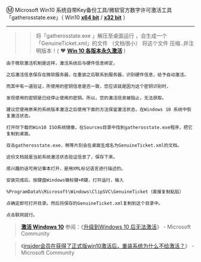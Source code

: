 Ⓜ️ Microsoft Win10 系统自带Key备份工具/微软官方数字许可激活工具「gatherosstate.exe」（ Win10 [**x64 bit**](https://github.com/taoste/Hello-World/raw/master/Tools/Microsoft%20Windows%2010/win10%E7%B3%BB%E7%BB%9F%E8%87%AA%E5%B8%A6Key%E5%A4%87%E4%BB%BD/gatherosstate%EF%BC%88win10x64bit%EF%BC%89.exe) / [**x32 bit**](https://github.com/taoste/Hello-World/raw/master/Tools/Microsoft%20Windows%2010/win10%E7%B3%BB%E7%BB%9F%E8%87%AA%E5%B8%A6Key%E5%A4%87%E4%BB%BD/gatherosstate%EF%BC%88win10x32bit%EF%BC%89.exe) ） 

---------------------------------------------------------------------------------------------------------------

>> 将「gatherosstate.exe 」解压至桌面运行 ，会生成一个「GenuineTicket.xml」的文件 （文档很小） 将这个文件 压缩..并注明版本！( ❤ [**Win 10 各版本永久激活**](https://github.com/taoste/Hello-World/blob/master/Tools/Microsoft%20Windows%2010/Win10%20ESD%E4%B8%80%E9%94%AE%E8%BD%AC%E6%8D%A2ISO%E5%B7%A5%E5%85%B7/readme.md) )
```
由于微软激活机制是这样，激活系统后与硬件信息绑定，

之后激活信息保存在微软服务器，在重装之后联系到服务器，识别硬件信息，给予自动激活。

而其中有一道验证，所使用的密钥信息是否一致，您应该就是因为这个密钥识别时，

发现使用的密钥是已经停止使用的密钥。所以，您的激活信息被阻止，无法获取。

建议您使用原来的系统版本激活之后使用下面的方法保留激活状态，在Windows 10 系统中恢复激活状态。

打开你下载的Win10 ISO系统镜像，在Sources目录中找到gatherosstate.exe程序，把它复制到桌面。

双击gatherosstate.exe，稍等片刻会在桌面生成名为GenuineTicket.xml的文档。

这份文档就是当前系统激活状态验证信息了，保存下来。

感兴趣的话可用记事本打开，是用XML标记语言进行描述的。

安装完成后，按键盘Windows徽标键+R键，打开运行，输入

%ProgramData%\Microsoft\Windows\ClipSVC\GenuineTicket（直接复制粘贴）

点确定即可打开目录。然后将保存的GenuineTicket.xml复制到这个目录中。

点击联网就行。
```

> [**激活 Windows 10**](https://support.microsoft.com/zh-cn/help/12440/windows-10-activate#what%20method) 参阅：《[升级到Windows 10 后无法激活](https://answers.microsoft.com/zh-hans/windows/forum/windows_10-windows_install/%E5%8D%87%E7%BA%A7%E5%88%B0windows-10/6ab28858-b810-4733-989a-ff4a5f35761a)》 - Microsoft Community

> 《[insider会员在获得了正式版win10激活后，重装系统为什么不给激活？](https://answers.microsoft.com/zh-hans/windows/forum/windows_10-windows_install/insider%E4%BC%9A%E5%91%98%E5%9C%A8%E8%8E%B7/e9644429-dd8a-40f4-b7b3-554f0af0ecfd)》 - Microsoft Community
